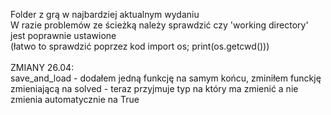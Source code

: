 Folder z grą w najbardziej aktualnym wydaniu\
W razie problemów ze ścieżką należy sprawdzić czy 'working directory' jest poprawnie ustawione\
(łatwo to sprawdzić poprzez kod import os; print(os.getcwd()))\
\
ZMIANY 26.04:\
save_and_load - dodałem jedną funkcję na samym końcu, zminiłem funckję zmieniającą na solved - teraz przyjmuje typ na który ma zmienić a nie zmienia automatycznie na True

